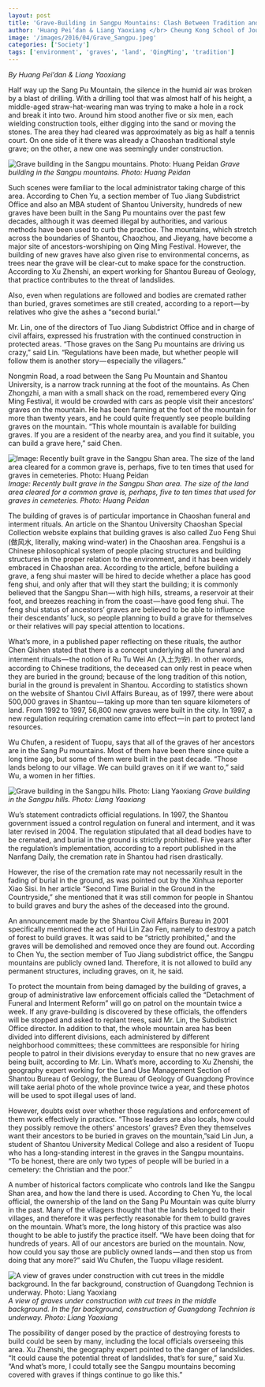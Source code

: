 ```yaml
---
layout: post
title: 'Grave-Building in Sangpu Mountains: Clash Between Tradition and Environmental Concerns'
author: 'Huang Pei’dan & Liang Yaoxiang </br> Cheung Kong School of Journalism and Communication. Shantou University'
image: '/images/2016/04/Grave_Sangpu.jpeg'
categories: ['Society']
tags: ['environment', 'graves', 'land', 'QingMing', 'tradition']
---
```

<!-- Done -->
_By Huang Pei’dan & Liang Yaoxiang_

Half way up the Sang Pu Mountain, the silence in the humid air was broken by a blast of drilling. With a drilling tool that was almost half of his height, a middle-aged straw-hat-wearing man was trying to make a hole in a rock and break it into two. Around him stood another five or six men, each wielding construction tools, either digging into the sand or moving the stones. The area they had cleared was approximately as big as half a tennis court. On one side of it there was already a Chaoshan traditional style grave; on the other, a new one was seemingly under construction.

![Grave building in the Sangpu mountains. Photo: Huang Peidan](/images/2016/04/Grave_Sangpu.jpeg)
*Grave building in the Sangpu mountains. Photo: Huang Peidan*

Such scenes were familiar to the local administrator taking charge of this area. According to Chen Yu, a section member of Tuo Jiang Subdistrict Office and also an MBA student of Shantou University, hundreds of new graves have been built in the Sang Pu mountains over the past few decades, although it was deemed illegal by authorities, and various methods have been used to curb the practice. The mountains, which stretch across the boundaries of Shantou, Chaozhou, and Jieyang, have become a major site of ancestors-worshiping on Qing Ming Festival. However, the building of new graves have also given rise to environmental concerns, as trees near the grave will be clear-cut to make space for the construction. According to Xu Zhenshi, an expert working for Shantou Bureau of Geology, that practice contributes to the threat of landslides.

Also, even when regulations are followed and bodies are cremated rather than buried, graves sometimes are still created, according to a report — by relatives who give the ashes a “second burial.”

Mr. Lin, one of the directors of Tuo Jiang Subdistrict Office and in charge of civil affairs, expressed his frustration with the continued construction in protected areas. “Those graves on the Sang Pu mountains are driving us crazy,” said Lin. “Regulations have been made, but whether people will follow them is another story — especially the villagers.”

Nongmin Road, a road between the Sang Pu Mountain and Shantou University, is a narrow track running at the foot of the mountains. As Chen Zhongzhi, a man with a small shack on the road, remembered every Qing Ming Festival, it would be crowded with cars as people visit their ancestors’ graves on the mountain. He has been farming at the foot of the mountain for more than twenty years, and he could quite frequently see people building graves on the mountain. “This whole mountain is available for building graves. If you are a resident of the nearby area, and you find it suitable, you can build a grave here,” said Chen.

![Image: Recently built grave in the Sangpu Shan area. The size of the land area cleared for a common grave is, perhaps, five to ten times that used for graves in cemeteries. Photo: Huang Peidan](/images/2016/04/Grave_Sangpu_2.jpeg)
*Image: Recently built grave in the Sangpu Shan area. The size of the land area cleared for a common grave is, perhaps, five to ten times that used for graves in cemeteries. Photo: Huang Peidan*

The building of graves is of particular importance in Chaoshan funeral and interment rituals. An article on the Shantou University Chaoshan Special Collection website explains that building graves is also called Zuo Feng Shui (做风水, literally, making wind-water) in the Chaoshan area. Fengshui is a Chinese philosophical system of people placing structures and building structures in the proper relation to the environment, and it has been widely embraced in Chaoshan area. According to the article, before building a grave, a feng shui master will be hired to decide whether a place has good feng shui, and only after that will they start the building; it is commonly believed that the Sangpu Shan — with high hills, streams, a reservoir at their foot, and breezes reaching in from the coast — have good feng shui. The feng shui status of ancestors’ graves are believed to be able to influence their descendants’ luck, so people planning to build a grave for themselves or their relatives will pay special attention to locations.

What’s more, in a published paper reflecting on these rituals, the author Chen Qishen stated that there is a concept underlying all the funeral and interment rituals — the notion of Ru Tu Wei An (入土为安). In other words, according to Chinese traditions, the deceased can only rest in peace when they are buried in the ground; because of the long tradition of this notion, burial in the ground is prevalent in Shantou. According to statistics shown on the website of Shantou Civil Affairs Bureau, as of 1997, there were about 500,000 graves in Shantou — taking up more than ten square kilometers of land. From 1992 to 1997, 56,800 new graves were built in the city. In 1997, a new regulation requiring cremation came into effect — in part to protect land resources.

Wu Chufen, a resident of Tuopu, says that all of the graves of her ancestors are in the Sang Pu mountains. Most of them have been there since quite a long time ago, but some of them were built in the past decade. “Those lands belong to our village. We can build graves on it if we want to,” said Wu, a women in her fifties.

![Grave building in the Sangpu hills. Photo: Liang Yaoxiang](/images/2016/04/Grave_Sangpu_3-1024x768.jpeg)
*Grave building in the Sangpu hills. Photo: Liang Yaoxiang*

Wu’s statement contradicts official regulations. In 1997, the Shantou government issued a control regulation on funeral and interment, and it was later revised in 2004. The regulation stipulated that all dead bodies have to be cremated, and burial in the ground is strictly prohibited. Five years after the regulation’s implementation, according to a report published in the Nanfang Daily, the cremation rate in Shantou had risen drastically.

However, the rise of the cremation rate may not necessarily result in the fading of burial in the ground, as was pointed out by the Xinhua reporter Xiao Sisi. In her article “Second Time Burial in the Ground in the Countryside,” she mentioned that it was still common for people in Shantou to build graves and bury the ashes of the deceased into the ground.

An announcement made by the Shantou Civil Affairs Bureau in 2001 specifically mentioned the act of Hui Lin Zao Fen, namely to destroy a patch of forest to build graves. It was said to be “strictly prohibited,” and the graves will be demolished and removed once they are found out. According to Chen Yu, the section member of Tuo Jiang subdistrict office, the Sangpu mountains are publicly owned land. Therefore, it is not allowed to build any permanent structures, including graves, on it, he said.

To protect the mountain from being damaged by the building of graves, a group of administrative law enforcement officials called the “Detachment of Funeral and Interment Reform” will go on patrol on the mountain twice a week. If any grave-building is discovered by these officials, the offenders will be stopped and asked to replant trees, said Mr. Lin, the Subdistrict Office director. In addition to that, the whole mountain area has been divided into different divisions, each administered by different neighborhood committees; these committees are responsible for hiring people to patrol in their divisions everyday to ensure that no new graves are being built, according to Mr. Lin. What’s more, according to Xu Zhenshi, the geography expert working for the Land Use Management Section of Shantou Bureau of Geology, the Bureau of Geology of Guangdong Province will take aerial photo of the whole province twice a year, and these photos will be used to spot illegal uses of land.

However, doubts exist over whether those regulations and enforcement of them work effectively in practice. “Those leaders are also locals, how could they possibly remove the others’ ancestors’ graves? Even they themselves want their ancestors to be buried in graves on the mountain,”said Lin Jun, a student of Shantou University Medical College and also a resident of Tuopu who has a long-standing interest in the graves in the Sangpu mountains. “To be honest, there are only two types of people will be buried in a cemetery: the Christian and the poor.”

A number of historical factors complicate who controls land like the Sangpu Shan area, and how the land there is used. According to Chen Yu, the local official, the ownership of the land on the Sang Pu Mountain was quite blurry in the past. Many of the villagers thought that the lands belonged to their villages, and therefore it was perfectly reasonable for them to build graves on the mountain. What’s more, the long history of this practice was also thought to be able to justify the practice itself. “We have been doing that for hundreds of years. All of our ancestors are buried on the mountain. Now, how could you say those are publicly owned lands — and then stop us from doing that any more?” said Wu Chufen, the Tuopu village resident.

![A view of graves under construction with cut trees in the middle background. In the far background, construction of Guangdong Technion is underway. Photo: Liang Yaoxiang](/images/2016/04/Grave_Sangpu_4.jpeg)
*A view of graves under construction with cut trees in the middle background. In the far background, construction of Guangdong Technion is underway. Photo: Liang Yaoxiang*

The possibility of danger posed by the practice of destroying forests to build could be seen by many, including the local officials overseeing this area. Xu Zhenshi, the geography expert pointed to the danger of landslides. “It could cause the potential threat of landslides, that’s for sure,” said Xu. “And what’s more, I could totally see the Sangpu mountains becoming covered with graves if things continue to go like this.”
